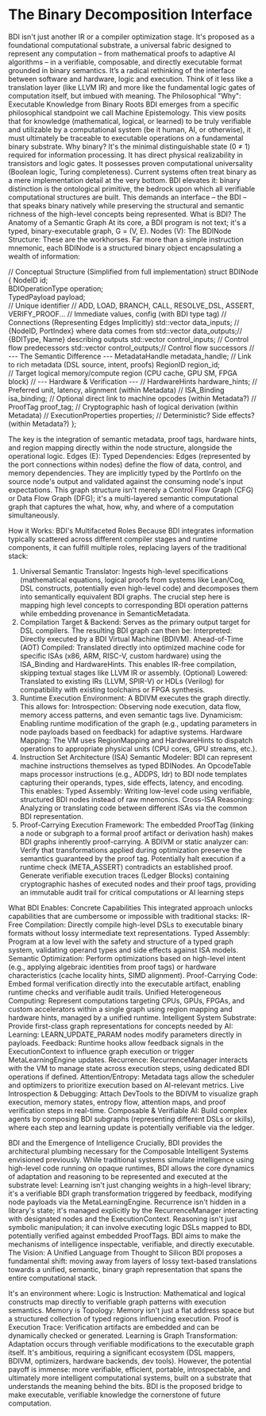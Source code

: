 # The Binary Decomposition Interface

 BDI isn't just another IR or a compiler optimization stage. It's proposed as a foundational computational substrate, a universal fabric designed to
 represent any computation – from mathematical proofs to adaptive AI algorithms – in a verifiable, composable, and directly executable format grounded in
 binary semantics. It’s a radical rethinking of the interface between software and hardware, logic and execution.
 Think of it less like a translation layer (like LLVM IR) and more like the fundamental logic gates of computation itself, but imbued with meaning.
 The Philosophical "Why": Executable Knowledge from Binary Roots
 BDI emerges from a specific philosophical standpoint we call Machine Epistemology. This view posits that for knowledge (mathematical, logical, or
 learned) to be truly verifiable and utilizable by a computational system (be it human, AI, or otherwise), it must ultimately be traceable to executable
 operations on a fundamental binary substrate.
 Why binary? 
 It's the minimal distinguishable state (0 ≠ 1) required for information processing.
 It has direct physical realizability in transistors and logic gates.
 It possesses proven computational universality (Boolean logic, Turing completeness).
 Current systems often treat binary as a mere implementation detail at the very bottom. BDI elevates it: binary distinction is the ontological primitive, the
 bedrock upon which all verifiable computational structures are built. This demands an interface – the BDI – that speaks binary natively while preserving the
 structural and semantic richness of the high-level concepts being represented.
 What is BDI? The Anatomy of a Semantic Graph
 At its core, a BDI program is not text; it's a typed, binary-executable graph, G = (V, E).
 Nodes (V): The BDINode Structure: These are the workhorses. Far more than a simple instruction mnemonic, each BDINode is a structured binary
 object encapsulating a wealth of information:
 
 // Conceptual Structure (Simplified from full implementation) 
struct BDINode { 
    NodeID id;                      
    BDIOperationType operation;     
    TypedPayload payload;           
// Unique identifier 
// ADD, LOAD, BRANCH, CALL, RESOLVE_DSL, ASSERT, VERIFY_PROOF... 
// Immediate values, config (with BDI type tag) 
// Connections (Representing Edges Implicitly) 
std::vector<PortRef> data_inputs; // {NodeID, PortIndex} where data comes from 
std::vector<PortInfo> data_outputs;// {BDIType, Name} describing outputs 
std::vector<NodeID> control_inputs; // Control flow predecessors 
std::vector<NodeID> control_outputs;// Control flow successors 
// --- The Semantic Difference --- 
    MetadataHandle metadata_handle; // Link to rich metadata (DSL source, intent, proofs) 
    RegionID region_id;             
// Target logical memory/compute region (CPU cache, GPU SM, FPGA block) 
// --- Hardware & Verification --- 
// HardwareHints hardware_hints; // Preferred unit, latency, alignment (within Metadata) 
// ISA_Binding isa_binding;    // Optional direct link to machine opcodes (within Metadata?) 
// ProofTag proof_tag;        // Cryptographic hash of logical derivation (within Metadata) 
// ExecutionProperties properties; // Deterministic? Side effects? (within Metadata?) 
}; 

The key is the integration of semantic metadata, proof tags, hardware hints, and region mapping directly within the node structure, alongside the
 operational logic.
 Edges (E): Typed Dependencies: Edges (represented by the port connections within nodes) define the flow of data, control, and memory
 dependencies. They are implicitly typed by the PortInfo on the source node's output and validated against the consuming node's input expectations.
 This graph structure isn't merely a Control Flow Graph (CFG) or Data Flow Graph (DFG); it's a multi-layered semantic computational graph that
 captures the what, how, why, and where of a computation simultaneously.
 
 How it Works: BDI's Multifaceted Roles
 Because BDI integrates information typically scattered across different compiler stages and runtime components, it can fulfill multiple roles, replacing
 layers of the traditional stack:
 1. Universal Semantic Translator: Ingests high-level specifications (mathematical equations, logical proofs from systems like Lean/Coq, DSL
 constructs, potentially even high-level code) and decomposes them into semantically equivalent BDI graphs. The crucial step here is mapping high
level concepts to corresponding BDI operation patterns while embedding provenance in SemanticMetadata.
 2. Compilation Target & Backend: Serves as the primary output target for DSL compilers. The resulting BDI graph can then be:
 Interpreted: Directly executed by a BDI Virtual Machine (BDIVM).
 Ahead-of-Time (AOT) Compiled: Translated directly into optimized machine code for specific ISAs (x86, ARM, RISC-V, custom hardware)
 using the ISA_Binding and HardwareHints. This enables IR-free compilation, skipping textual stages like LLVM IR or assembly.
 (Optional) Lowered: Translated to existing IRs (LLVM, SPIR-V) or HDLs (Verilog) for compatibility with existing toolchains or FPGA
 synthesis.
 3. Runtime Execution Environment: A BDIVM executes the graph directly. This allows for:
 Introspection: Observing node execution, data flow, memory access patterns, and even semantic tags live.
 Dynamicism: Enabling runtime modification of the graph (e.g., updating parameters in node payloads based on feedback) for adaptive
 systems.
 Hardware Mapping: The VM uses RegionMapping and HardwareHints to dispatch operations to appropriate physical units (CPU cores, GPU
 streams, etc.).
 4. Instruction Set Architecture (ISA) Semantic Modeler: BDI can represent machine instructions themselves as typed BDINodes. An OpcodeTable
 maps processor instructions (e.g., ADDPS, ldr) to BDI node templates capturing their operands, types, side effects, latency, and encoding. This
 enables:
 Typed Assembly: Writing low-level code using verifiable, structured BDI nodes instead of raw mnemonics.
 Cross-ISA Reasoning: Analyzing or translating code between different ISAs via the common BDI representation.
 5. Proof-Carrying Execution Framework: The embedded ProofTag (linking a node or subgraph to a formal proof artifact or derivation hash) makes
 BDI graphs inherently proof-carrying. A BDIVM or static analyzer can:
 Verify that transformations applied during optimization preserve the semantics guaranteed by the proof tag.
 Potentially halt execution if a runtime check (META_ASSERT) contradicts an established proof.
 Generate verifiable execution traces (Ledger Blocks) containing cryptographic hashes of executed nodes and their proof tags, providing an
 immutable audit trail for critical computations or AI learning steps

 What BDI Enables: Concrete Capabilities
 This integrated approach unlocks capabilities that are cumbersome or impossible with traditional stacks:
 IR-Free Compilation: Directly compile high-level DSLs to executable binary formats without lossy intermediate text representations.
 Typed Assembly: Program at a low level with the safety and structure of a typed graph system, validating operand types and side effects against ISA
 models.
 Semantic Optimization: Perform optimizations based on high-level intent (e.g., applying algebraic identities from proof tags) or hardware
 characteristics (cache locality hints, SIMD alignment).
Proof-Carrying Code: Embed formal verification directly into the executable artifact, enabling runtime checks and verifiable audit trails.
 Unified Heterogeneous Computing: Represent computations targeting CPUs, GPUs, FPGAs, and custom accelerators within a single graph using
 region mapping and hardware hints, managed by a unified runtime.
 Intelligent System Substrate: Provide first-class graph representations for concepts needed by AI:
 Learning: LEARN_UPDATE_PARAM nodes modify parameters directly in payloads.
 Feedback: Runtime hooks allow feedback signals in the ExecutionContext to influence graph execution or trigger MetaLearningEngine
 updates.
 Recurrence: RecurrenceManager interacts with the VM to manage state across execution steps, using dedicated BDI operations if defined.
 Attention/Entropy: Metadata tags allow the scheduler and optimizers to prioritize execution based on AI-relevant metrics.
 Live Introspection & Debugging: Attach DevTools to the BDIVM to visualize graph execution, memory states, entropy flow, attention maps, and
 proof verification steps in real-time.
 Composable & Verifiable AI: Build complex agents by composing BDI subgraphs (representing different DSLs or skills), where each step and
 learning update is potentially verifiable via the ledger.
 
 BDI and the Emergence of Intelligence
 Crucially, BDI provides the architectural plumbing necessary for the Composable Intelligent Systems envisioned previously. While traditional systems
 simulate intelligence using high-level code running on opaque runtimes, BDI allows the core dynamics of adaptation and reasoning to be represented and
 executed at the substrate level:
 Learning isn't just changing weights in a high-level library; it's a verifiable BDI graph transformation triggered by feedback, modifying node payloads
 via the MetaLearningEngine.
 Recurrence isn't hidden in a library's state; it's managed explicitly by the RecurrenceManager interacting with designated nodes and the
 ExecutionContext.
 Reasoning isn't just symbolic manipulation; it can involve executing logic DSLs mapped to BDI, potentially verified against embedded ProofTags.
 BDI aims to make the mechanisms of intelligence inspectable, verifiable, and directly executable.
 The Vision: A Unified Language from Thought to Silicon
 BDI proposes a fundamental shift: moving away from layers of lossy text-based translations towards a unified, semantic, binary graph representation that
 spans the entire computational stack.
 
 It's an environment where:
 Logic is Instruction: Mathematical and logical constructs map directly to verifiable graph patterns with execution semantics.
 Memory is Topology: Memory isn't just a flat address space but a structured collection of typed regions influencing execution.
 Proof is Execution Trace: Verification artifacts are embedded and can be dynamically checked or generated.
 Learning is Graph Transformation: Adaptation occurs through verifiable modifications to the executable graph itself.
 It's ambitious, requiring a significant ecosystem (DSL mappers, BDIVM, optimizers, hardware backends, dev tools). However, the potential payoff is
 immense: more verifiable, efficient, portable, introspectable, and ultimately more intelligent computational systems, built on a substrate that understands the
 meaning behind the bits. BDI is the proposed bridge to make executable, verifiable knowledge the cornerstone of future computation.
 
